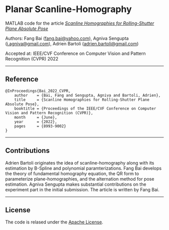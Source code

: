 # Planar Scanline-Homography

MATLAB code for the article [*Scanline Homographies for Rolling-Shutter Plane Absolute Pose*](https://openaccess.thecvf.com/content/CVPR2022/html/Bai_Scanline_Homographies_for_Rolling-Shutter_Plane_Absolute_Pose_CVPR_2022_paper.html)

Authors: Fang Bai (fang.bai@yahoo.com), Agniva Sengupta (i.agniva@gmail.com), Adrien Bartoli (adrien.bartoli@gmail.com)

Accepted at: IEEE/CVF Conference on Computer Vision and Pattern Recognition (CVPR) 2022


---
## Reference

```
@InProceedings{Bai_2022_CVPR,
    author    = {Bai, Fang and Sengupta, Agniva and Bartoli, Adrien},
    title     = {Scanline Homographies for Rolling-Shutter Plane Absolute Pose},
    booktitle = {Proceedings of the IEEE/CVF Conference on Computer Vision and Pattern Recognition (CVPR)},
    month     = {June},
    year      = {2022},
    pages     = {8993-9002}
}
```

---
## Contributions

Adrien Bartoli originates the idea of scanline-homography along with its estimation by B-Spline and polynomial paramterizations.
Fang Bai develops the theory of fundamental homography equation, the QR form to parameterize plane-homographies, and the alternation method for pose estimation.
Agniva Sengupta makes substantial contributions on the experiment part in the initial submission.
The article is written by Fang Bai.

---
## License

The code is relased under the [Apache License](./LICENSE).

